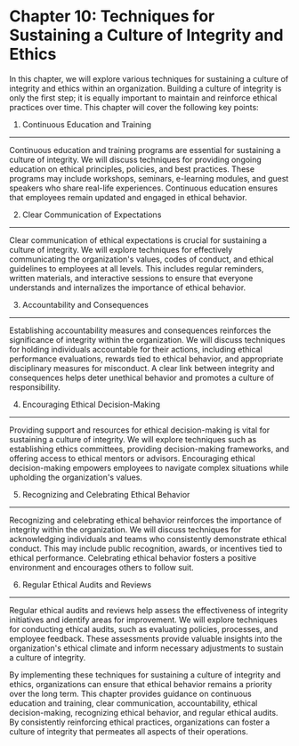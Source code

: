 Chapter 10: Techniques for Sustaining a Culture of Integrity and Ethics
=======================================================================

In this chapter, we will explore various techniques for sustaining a culture of integrity and ethics within an organization. Building a culture of integrity is only the first step; it is equally important to maintain and reinforce ethical practices over time. This chapter will cover the following key points:

1. Continuous Education and Training
------------------------------------

Continuous education and training programs are essential for sustaining a culture of integrity. We will discuss techniques for providing ongoing education on ethical principles, policies, and best practices. These programs may include workshops, seminars, e-learning modules, and guest speakers who share real-life experiences. Continuous education ensures that employees remain updated and engaged in ethical behavior.

2. Clear Communication of Expectations
--------------------------------------

Clear communication of ethical expectations is crucial for sustaining a culture of integrity. We will explore techniques for effectively communicating the organization's values, codes of conduct, and ethical guidelines to employees at all levels. This includes regular reminders, written materials, and interactive sessions to ensure that everyone understands and internalizes the importance of ethical behavior.

3. Accountability and Consequences
----------------------------------

Establishing accountability measures and consequences reinforces the significance of integrity within the organization. We will discuss techniques for holding individuals accountable for their actions, including ethical performance evaluations, rewards tied to ethical behavior, and appropriate disciplinary measures for misconduct. A clear link between integrity and consequences helps deter unethical behavior and promotes a culture of responsibility.

4. Encouraging Ethical Decision-Making
--------------------------------------

Providing support and resources for ethical decision-making is vital for sustaining a culture of integrity. We will explore techniques such as establishing ethics committees, providing decision-making frameworks, and offering access to ethical mentors or advisors. Encouraging ethical decision-making empowers employees to navigate complex situations while upholding the organization's values.

5. Recognizing and Celebrating Ethical Behavior
-----------------------------------------------

Recognizing and celebrating ethical behavior reinforces the importance of integrity within the organization. We will discuss techniques for acknowledging individuals and teams who consistently demonstrate ethical conduct. This may include public recognition, awards, or incentives tied to ethical performance. Celebrating ethical behavior fosters a positive environment and encourages others to follow suit.

6. Regular Ethical Audits and Reviews
-------------------------------------

Regular ethical audits and reviews help assess the effectiveness of integrity initiatives and identify areas for improvement. We will explore techniques for conducting ethical audits, such as evaluating policies, processes, and employee feedback. These assessments provide valuable insights into the organization's ethical climate and inform necessary adjustments to sustain a culture of integrity.

By implementing these techniques for sustaining a culture of integrity and ethics, organizations can ensure that ethical behavior remains a priority over the long term. This chapter provides guidance on continuous education and training, clear communication, accountability, ethical decision-making, recognizing ethical behavior, and regular ethical audits. By consistently reinforcing ethical practices, organizations can foster a culture of integrity that permeates all aspects of their operations.
